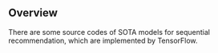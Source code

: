 ## Overview

There are some source codes of SOTA models for sequential recommendation, which are implemented by TensorFlow.